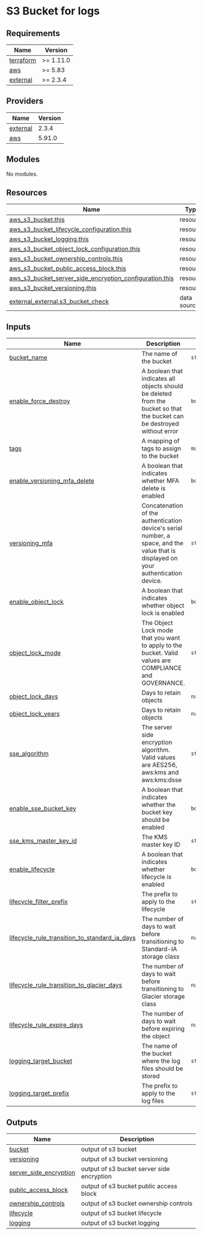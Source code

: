 # S3 Bucket for logs

<!-- BEGIN_TF_DOCS -->
## Requirements

| Name | Version |
|------|---------|
| <a name="requirement_terraform"></a> [terraform](#requirement\_terraform) | >= 1.11.0 |
| <a name="requirement_aws"></a> [aws](#requirement\_aws) | >= 5.83 |
| <a name="requirement_external"></a> [external](#requirement\_external) | >= 2.3.4 |

## Providers

| Name | Version |
|------|---------|
| <a name="provider_external"></a> [external](#provider\_external) | 2.3.4 |
| <a name="provider_aws"></a> [aws](#provider\_aws) | 5.91.0 |

## Modules

No modules.

## Resources

| Name | Type |
|------|------|
| [aws_s3_bucket.this](https://registry.terraform.io/providers/hashicorp/aws/latest/docs/resources/s3_bucket) | resource |
| [aws_s3_bucket_lifecycle_configuration.this](https://registry.terraform.io/providers/hashicorp/aws/latest/docs/resources/s3_bucket_lifecycle_configuration) | resource |
| [aws_s3_bucket_logging.this](https://registry.terraform.io/providers/hashicorp/aws/latest/docs/resources/s3_bucket_logging) | resource |
| [aws_s3_bucket_object_lock_configuration.this](https://registry.terraform.io/providers/hashicorp/aws/latest/docs/resources/s3_bucket_object_lock_configuration) | resource |
| [aws_s3_bucket_ownership_controls.this](https://registry.terraform.io/providers/hashicorp/aws/latest/docs/resources/s3_bucket_ownership_controls) | resource |
| [aws_s3_bucket_public_access_block.this](https://registry.terraform.io/providers/hashicorp/aws/latest/docs/resources/s3_bucket_public_access_block) | resource |
| [aws_s3_bucket_server_side_encryption_configuration.this](https://registry.terraform.io/providers/hashicorp/aws/latest/docs/resources/s3_bucket_server_side_encryption_configuration) | resource |
| [aws_s3_bucket_versioning.this](https://registry.terraform.io/providers/hashicorp/aws/latest/docs/resources/s3_bucket_versioning) | resource |
| [external_external.s3_bucket_check](https://registry.terraform.io/providers/hashicorp/external/latest/docs/data-sources/external) | data source |

## Inputs

| Name | Description | Type | Default | Required |
|------|-------------|------|---------|:--------:|
| <a name="input_bucket_name"></a> [bucket\_name](#input\_bucket\_name) | The name of the bucket | `string` | n/a | yes |
| <a name="input_enable_force_destroy"></a> [enable\_force\_destroy](#input\_enable\_force\_destroy) | A boolean that indicates all objects should be deleted from the bucket so that the bucket can be destroyed without error | `bool` | `false` | no |
| <a name="input_tags"></a> [tags](#input\_tags) | A mapping of tags to assign to the bucket | `map(any)` | `{}` | no |
| <a name="input_enable_versioning_mfa_delete"></a> [enable\_versioning\_mfa\_delete](#input\_enable\_versioning\_mfa\_delete) | A boolean that indicates whether MFA delete is enabled | `bool` | `false` | no |
| <a name="input_versioning_mfa"></a> [versioning\_mfa](#input\_versioning\_mfa) | Concatenation of the authentication device's serial number, a space, and the value that is displayed on your authentication device. | `string` | `null` | no |
| <a name="input_enable_object_lock"></a> [enable\_object\_lock](#input\_enable\_object\_lock) | A boolean that indicates whether object lock is enabled | `bool` | `false` | no |
| <a name="input_object_lock_mode"></a> [object\_lock\_mode](#input\_object\_lock\_mode) | The Object Lock mode that you want to apply to the bucket. Valid values are COMPLIANCE and GOVERNANCE. | `string` | `"COMPLIANCE"` | no |
| <a name="input_object_lock_days"></a> [object\_lock\_days](#input\_object\_lock\_days) | Days to retain objects | `number` | `1` | no |
| <a name="input_object_lock_years"></a> [object\_lock\_years](#input\_object\_lock\_years) | Days to retain objects | `number` | `null` | no |
| <a name="input_sse_algorithm"></a> [sse\_algorithm](#input\_sse\_algorithm) | The server side encryption algorithm. Valid values are AES256, aws:kms and aws:kms:dsse | `string` | `"AES256"` | no |
| <a name="input_enable_sse_bucket_key"></a> [enable\_sse\_bucket\_key](#input\_enable\_sse\_bucket\_key) | A boolean that indicates whether the bucket key should be enabled | `bool` | `false` | no |
| <a name="input_sse_kms_master_key_id"></a> [sse\_kms\_master\_key\_id](#input\_sse\_kms\_master\_key\_id) | The KMS master key ID | `string` | `null` | no |
| <a name="input_enable_lifecycle"></a> [enable\_lifecycle](#input\_enable\_lifecycle) | A boolean that indicates whether lifecycle is enabled | `bool` | `true` | no |
| <a name="input_lifecycle_filter_prefix"></a> [lifecycle\_filter\_prefix](#input\_lifecycle\_filter\_prefix) | The prefix to apply to the lifecycle | `string` | `null` | no |
| <a name="input_lifecycle_rule_transition_to_standard_ia_days"></a> [lifecycle\_rule\_transition\_to\_standard\_ia\_days](#input\_lifecycle\_rule\_transition\_to\_standard\_ia\_days) | The number of days to wait before transitioning to Standard-IA storage class | `number` | `30` | no |
| <a name="input_lifecycle_rule_transition_to_glacier_days"></a> [lifecycle\_rule\_transition\_to\_glacier\_days](#input\_lifecycle\_rule\_transition\_to\_glacier\_days) | The number of days to wait before transitioning to Glacier storage class | `number` | `90` | no |
| <a name="input_lifecycle_rule_expire_days"></a> [lifecycle\_rule\_expire\_days](#input\_lifecycle\_rule\_expire\_days) | The number of days to wait before expiring the object | `number` | `395` | no |
| <a name="input_logging_target_bucket"></a> [logging\_target\_bucket](#input\_logging\_target\_bucket) | The name of the bucket where the log files should be stored | `string` | `null` | no |
| <a name="input_logging_target_prefix"></a> [logging\_target\_prefix](#input\_logging\_target\_prefix) | The prefix to apply to the log files | `string` | `null` | no |

## Outputs

| Name | Description |
|------|-------------|
| <a name="output_bucket"></a> [bucket](#output\_bucket) | output of s3 bucket |
| <a name="output_versioning"></a> [versioning](#output\_versioning) | output of s3 bucket versioning |
| <a name="output_server_side_encryption"></a> [server\_side\_encryption](#output\_server\_side\_encryption) | output of s3 bucket server side encryption |
| <a name="output_public_access_block"></a> [public\_access\_block](#output\_public\_access\_block) | output of s3 bucket public access block |
| <a name="output_ownership_controls"></a> [ownership\_controls](#output\_ownership\_controls) | output of s3 bucket ownership controls |
| <a name="output_lifecycle"></a> [lifecycle](#output\_lifecycle) | output of s3 bucket lifecycle |
| <a name="output_logging"></a> [logging](#output\_logging) | output of s3 bucket logging |
<!-- END_TF_DOCS -->
